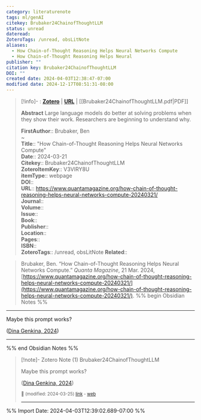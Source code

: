 ```yaml
---
category: literaturenote
tags: ml/genAI
citekey: Brubaker24ChainofThoughtLLM
status: unread
dateread: 
ZoteroTags: /unread, obsLitNote
aliases:
  - How Chain-of-Thought Reasoning Helps Neural Networks Compute
  - How Chain-of-Thought Reasoning Helps Neural
publisher: ""
citation key: Brubaker24ChainofThoughtLLM
DOI: ""
created date: 2024-04-03T12:38:47-07:00
modified date: 2024-12-17T08:51:31-08:00
---
```


> [!info]- : [**Zotero**](zotero://select/library/items/V3VIRY8U)   | [**URL**](https://www.quantamagazine.org/how-chain-of-thought-reasoning-helps-neural-networks-compute-20240321/) | [[Brubaker24ChainofThoughtLLM.pdf|PDF]]
>
> 
> **Abstract**
> Large language models do better at solving problems when they show their work. Researchers are beginning to understand why.
> 
> 
> **FirstAuthor**:: Brubaker, Ben  
~    
> **Title**:: "How Chain-of-Thought Reasoning Helps Neural Networks Compute"  
> **Date**:: 2024-03-21  
> **Citekey**:: Brubaker24ChainofThoughtLLM  
> **ZoteroItemKey**:: V3VIRY8U  
> **itemType**:: webpage  
> **DOI**::   
> **URL**:: https://www.quantamagazine.org/how-chain-of-thought-reasoning-helps-neural-networks-compute-20240321/  
> **Journal**::   
> **Volume**::   
> **Issue**::   
> **Book**::   
> **Publisher**::   
> **Location**::    
> **Pages**::   
> **ISBN**::   
> **ZoteroTags**:: /unread, obsLitNote
>**Related**:: 

> Brubaker, Ben. “How Chain-of-Thought Reasoning Helps Neural Networks Compute.” _Quanta Magazine_, 21 Mar. 2024, [https://www.quantamagazine.org/how-chain-of-thought-reasoning-helps-neural-networks-compute-20240321/](https://www.quantamagazine.org/how-chain-of-thought-reasoning-helps-neural-networks-compute-20240321/).
%% begin Obsidian Notes %%
___
Maybe this prompt works?

([Dina Genkina, 2024](zotero://select/library/items/XH3WDMV9))
___
%% end Obsidian Notes %%

> [!note]- Zotero Note (1)
> Brubaker24ChainofThoughtLLM
> 
> Maybe this prompt works?
> 
> ([Dina Genkina, 2024](zotero://select/library/items/XH3WDMV9))
> 
> <small>📝️ (modified: 2024-03-25) [link](zotero://select/library/items/9KFDIF9T) - [web](http://zotero.org/users/60638/items/9KFDIF9T)</small>
>  
> ---




%% Import Date: 2024-04-03T12:39:02.689-07:00 %%
